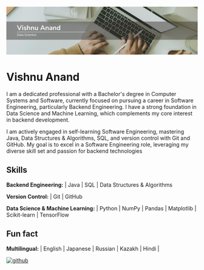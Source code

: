 ![Software Engineer](https://github.com/anand-vishnu/anand-vishnu/blob/main/Beige%20and%20White%20Modern%20LinkedIn%20Background%20Photo.png)

# Vishnu Anand
I am a dedicated professional with a Bachelor's degree in Computer Systems and Software, currently focused on pursuing a career in Software Engineering, particularly Backend Engineering. I have a strong foundation in Data Science and Machine Learning, which complements my core interest in backend development.

I am actively engaged in self-learning Software Engineering, mastering Java, Data Structures & Algorithms, SQL, and version control with Git and GitHub. My goal is to excel in a Software Engineering role, leveraging my diverse skill set and passion for backend technologies

## Skills
**Backend Engineering:** | Java | SQL | Data Structures & Algorithms

**Version Control:** | Git | GitHub

**Data Science & Machine Learning:** | Python | NumPy | Pandas | Matplotlib | Scikit-learn | TensorFlow


## Fun fact
**Multilingual:** | English | Japanese | Russian | Kazakh | Hindi | 


[<img src='https://cdn.jsdelivr.net/npm/simple-icons@3.0.1/icons/github.svg' alt='github' height='40'>](https://github.com/anand-vishnu)  
 
